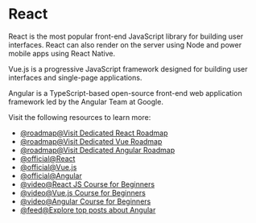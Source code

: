# React

React is the most popular front-end JavaScript library for building user interfaces. React can also render on the server using Node and power mobile apps using React Native.

Vue.js is a progressive JavaScript framework designed for building user interfaces and single-page applications.

Angular is a TypeScript-based open-source front-end web application framework led by the Angular Team at Google.

Visit the following resources to learn more:

- [@roadmap@Visit Dedicated React Roadmap](https://roadmap.sh/react)
- [@roadmap@Visit Dedicated Vue Roadmap](https://roadmap.sh/vue)
- [@roadmap@Visit Dedicated Angular Roadmap](https://roadmap.sh/angular)
- [@official@React](https://react.dev/)
- [@official@Vue.js](https://vuejs.org/)
- [@official@Angular](https://angular.dev/)
- [@video@React JS Course for Beginners](https://www.youtube.com/watch?v=nTeuhbP7wdE)
- [@video@Vue.js Course for Beginners](https://www.youtube.com/watch?v=FXpIoQ_rT_c)
- [@video@Angular Course for Beginners](https://www.youtube.com/watch?v=3qBXWUpoPHo)
- [@feed@Explore top posts about Angular](https://app.daily.dev/tags/angular?ref=roadmapsh)
